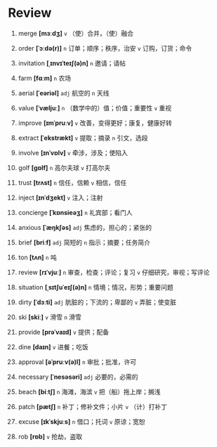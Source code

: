 # Review
1. merge **[mɜːdʒ]** `v` （使）合并，（使）融合

2. order **[ˈɔːdə(r)]** `n` 订单；顺序；秩序，治安 `v` 订购，订货；命令

3. invitation **[ˌɪnvɪˈteɪʃ(ə)n]** `n` 邀请；请帖

4. farm **[fɑːm]** `n` 农场

5. aerial **[ˈeəriəl]** `adj` 航空的 `n` 天线

6. value **[ˈvæljuː]** `n` （数学中的）值；价值；重要性 `v` 重视

7. improve **[ɪmˈpruːv]** `v` 改善，变得更好；康复，健康好转

8. extract **[ˈekstrækt]** `v` 提取；摘录 `n` 引文，选段

9. involve **[ɪnˈvɒlv]** `v` 牵涉，涉及；使陷入

10. golf **[ɡɒlf]** `n` 高尔夫球 `v` 打高尔夫

11. trust **[trʌst]** `n` 信任，信赖 `v` 相信，信任

12. inject **[ɪnˈdʒekt]** `v` 注入；注射

13. concierge **[ˈkɒnsieəʒ]** `n` 礼宾部；看门人

14. anxious **[ˈæŋkʃəs]** `adj` 焦虑的，担心的；紧张的

15. brief **[briːf]** `adj` 简短的 `n` 指示；摘要；任务简介

16. ton **[tʌn]** `n` 吨

17. review **[rɪˈvjuː]** `n` 审查，检查；评论；复习 `v` 仔细研究，审视；写评论

18. situation **[ˌsɪtʃuˈeɪʃ(ə)n]** `n` 情境；情况，形势；重要问题

19. dirty **[ˈdɜːti]** `adj` 肮脏的；下流的；卑鄙的 `v` 弄脏；使变脏

20. ski **[skiː]** `v` 滑雪 `n` 滑雪

21. provide **[prəˈvaɪd]** `v` 提供；配备

22. dine **[daɪn]** `v` 进餐；吃饭

23. approval **[əˈpruːv(ə)l]** `n` 审批；批准，许可

24. necessary **[ˈnesəsəri]** `adj` 必要的，必需的

25. beach **[biːtʃ]** `n` 海滩，海滨 `v` 把（船）拖上岸；搁浅

26. patch **[pætʃ]** `n` 补丁；修补文件；小片 `v` （计）打补丁

27. excuse **[ɪkˈskjuːs]** `n` 借口；托词 `v` 原谅；宽恕

28. rob **[rɒb]** `v` 抢劫，盗取

